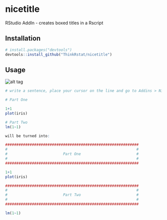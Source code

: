 # nicetitle
RStudio AddIn - creates boxed titles in a Rscript

## Installation

```R
# install.packages("devtools")
devtools::install_github("ThinkRstat/nicetitle")
```
## Usage

![alt tag](https://raw.githubusercontent.com/ThinkRstat/nicetitle/master/demo.gif)



```R
# write a sentence, place your cursor on the line and go to Addins > Nice Title

# Part One

1+1
plot(iris)

# Part Two
lm(1~1)

will be turned into:

############################################################
#                                                          #
#                         Part One                         #
#                                                          #
############################################################

1+1
plot(iris)

############################################################
#                                                          #
#                         Part Two                         #
#                                                          #
############################################################

lm(1~1)

```
